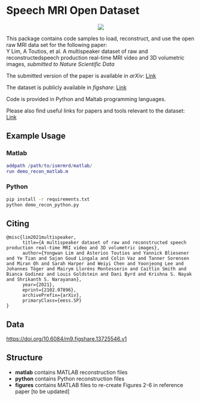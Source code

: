 # Speech MRI Open Dataset
<p align="center"> 
<img src="https://raw.githubusercontent.com/yongwanlim/yongwanlim.github.io/master/assets/img/75subj.png" />
</p>

This package contains code samples to load, reconstruct, and use the open raw MRI data set for the following paper:\
Y Lim, A Toutios, et al. A multispeaker dataset of raw and reconstructedspeech production real-time MRI video and 3D volumetric images, *submitted to Nature Scientific Data* 

The submitted version of the paper is available in *arXiv*: [Link](https://arxiv.org/abs/2102.07896)

The dataset is publicly available in *figshare*: [Link](https://doi.org/10.6084/m9.figshare.13725546.v1)
 
Code is provided in Python and Maltab programming languages.

Please also find useful links for papers and tools relevant to the dataset: [Link](https://github.com/yongwanlim/links_speech_rtmri_tools)

## Example Usage

### Matlab
```matlab
addpath /path/to/ismrmrd/matlab/
run demo_recon_matlab.m
```
### Python
```bash
pip install -r requirements.txt
python demo_recon_python.py
```

## Citing
```
@misc{lim2021multispeaker,
      title={A multispeaker dataset of raw and reconstructed speech production real-time MRI video and 3D volumetric images}, 
      author={Yongwan Lim and Asterios Toutios and Yannick Bliesener and Ye Tian and Sajan Goud Lingala and Colin Vaz and Tanner Sorensen and Miran Oh and Sarah Harper and Weiyi Chen and Yoonjeong Lee and Johannes Töger and Mairym Lloréns Montesserin and Caitlin Smith and Bianca Godinez and Louis Goldstein and Dani Byrd and Krishna S. Nayak and Shrikanth S. Narayanan},
      year={2021},
      eprint={2102.07896},
      archivePrefix={arXiv},
      primaryClass={eess.SP}
}
```

## Data
https://doi.org/10.6084/m9.figshare.13725546.v1

## Structure
* **matlab** contains MATLAB reconstruction files
* **python** contains Python reconstruction files
* **figures** contains MATLAB files to re-create Figures 2-6 in reference paper [to be updated]
